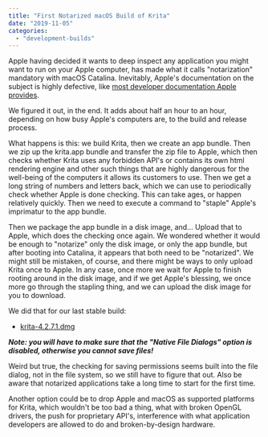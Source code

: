 ```yaml
---
title: "First Notarized macOS Build of Krita"
date: "2019-11-05"
categories: 
  - "development-builds"
---
```


Apple having decided it wants to deep inspect any application you might want to run on your Apple computer, has made what it calls "notarization" mandatory with macOS Catalina. Inevitably, Apple's documentation on the subject is highly defective, like [most developer documentation Apple provides](https://nooverviewavailable.com/).

We figured it out, in the end. It adds about half an hour to an hour, depending on how busy Apple's computers are, to the build and release process.

What happens is this: we build Krita, then we create an app bundle. Then we zip up the krita.app bundle and transfer the zip file to Apple, which then checks whether Krita uses any forbidden API's or contains its own html rendering engine and other such things that are highly dangerous for the well-being of the computers it allows its customers to use. Then we get a long string of numbers and letters back, which we can use to periodically check whether Apple is done checking. This can take ages, or happen relatively quickly. Then we need to execute a command to "staple" Apple's imprimatur to the app bundle.

Then we package the app bundle in a disk image, and... Upload that to Apple, which does the checking once again. We wondered whether it would be enough to "notarize" only the disk image, or only the app bundle, but after booting into Catalina, it appears that both need to be "notarized". We might still be mistaken, of course, and there might be ways to only upload Krita once to Apple. In any case, once more we wait for Apple to finish rooting around in the disk image, and if we get Apple's blessing, we once more go through the stapling thing, and we can upload the disk image for you to download.

We did that for our last stable build:

- [krita-4.2.7.1.dmg](https://download.kde.org/stable/krita/4.2.7.1/b/krita-4.2.7.1.dmg)

_**Note: you will have to make sure that the "Native File Dialogs" option is disabled, otherwise you cannot save files!**_

Weird but true, the checking for saving permissions seems built into the file dialog, not in the file system, so we still have to figure that out. Also be aware that notarized applications take a long time to start for the first time.

Another option could be to drop Apple and macOS as supported platforms for Krita, which wouldn't be too bad a thing, what with broken OpenGL drivers, the push for proprietary API's, interference with what application developers are allowed to do and broken-by-design hardware.

